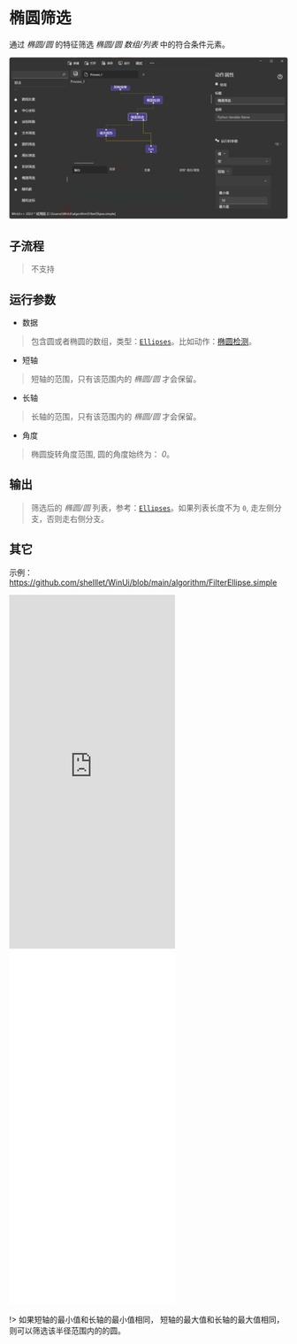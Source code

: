 # 椭圆筛选 
通过 *椭圆/圆* 的特征筛选 *椭圆/圆* *数组/列表* 中的符合条件元素。

![FilterEllipse](./images/13.png ':size=90%')

## 子流程

> 不支持


## 运行参数


* 数据
>  包含圆或者椭圆的数组，类型：[`Ellipses`](./types/Ellipse.md)。比如动作：[椭圆检测](./actions/detection/EllipseDetection.md)。

* 短轴
> 短轴的范围，只有该范围内的 *椭圆/圆* 才会保留。 

* 长轴
> 长轴的范围，只有该范围内的 *椭圆/圆* 才会保留。

* 角度 

>   椭圆旋转角度范围, 圆的角度始终为： *0*。

## 输出
> 筛选后的 *椭圆/圆* 列表，参考：[`Ellipses`](./types/Ellipse.md)。如果列表长度不为 `0`, 走左侧分支，否则走右侧分支。


## 其它

示例：https://github.com/shelllet/WinUi/blob/main/algorithm/FilterEllipse.simple

<iframe type="text/html" height="640px" src="https://www.youtube.com/embed/gg05hMrS4Kk" frameborder="0"></iframe>

<iframe src="//player.bilibili.com/player.html?bvid=BV1iVD8YVEom&page=1&autoplay=0" height='640px' scrolling="no" frameborder="no" framespacing="0" allowfullscreen="true"></iframe>

!> 如果短轴的最小值和长轴的最小值相同， 短轴的最大值和长轴的最大值相同，则可以筛选该半径范围内的的圆。
